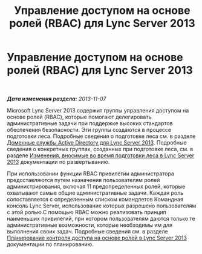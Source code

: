 ﻿---
title: Управление доступом на основе ролей (RBAC) для Lync Server 2013
TOCTitle: Управление доступом на основе ролей (RBAC) для Lync Server 2013
ms:assetid: d01fba36-eb7e-4de9-9bba-5102ae157820
ms:mtpsurl: https://technet.microsoft.com/ru-ru/library/Dn481134(v=OCS.15)
ms:contentKeyID: 59679357
ms.date: 05/19/2016
mtps_version: v=OCS.15
ms.translationtype: HT
---

# Управление доступом на основе ролей (RBAC) для Lync Server 2013

 

_**Дата изменения раздела:** 2013-11-07_

Microsoft Lync Server 2013 содержит группы управления доступом на основе ролей (RBAC), которые помогают делегировать административные задачи при поддержке высоких стандартов обеспечения безопасности. Эти группы создаются в процессе подготовки леса. Подробные сведения о подготовке леса см. в разделе [Доменные службы Active Directory для Lync Server 2013](lync-server-2013-active-directory-domain-services-for-lync-server.md). Подробные сведения о конкретных группах, созданных при подготовке леса, см. в разделе [Изменения, вносимые во время подготовки леса в Lync Server 2013](lync-server-2013-changes-made-by-forest-preparation.md) документации по развертыванию.

При использовании функции RBAC привилегии администратора предоставляются путем назначения пользователям ролей администрирования, включая 11 предопределенных ролей, которые охватывают самые общие административные задачи. Каждая роль сопоставляется с определенным списком командлетов Командная консоль Lync Server, использование которых разрешено пользователям с этой ролью.С помощью RBAC можно реализовать принцип наименьших привилегий, при котором пользователям даются только те административные возможности, которые необходимы им для выполнения своих задач. Подробные сведения см. в разделе [Планирование контроля доступа на основе ролей в Lync Server 2013](lync-server-2013-planning-for-role-based-access-control.md) документации по планированию.

